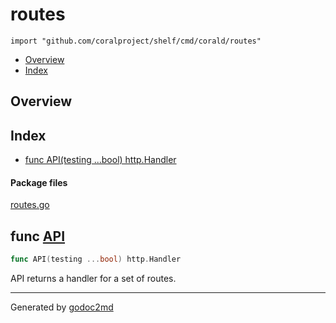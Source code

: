 

# routes
`import "github.com/coralproject/shelf/cmd/corald/routes"`

* [Overview](#pkg-overview)
* [Index](#pkg-index)

## <a name="pkg-overview">Overview</a>



## <a name="pkg-index">Index</a>
* [func API(testing ...bool) http.Handler](#API)


#### <a name="pkg-files">Package files</a>
[routes.go](/src/github.com/coralproject/shelf/cmd/corald/routes/routes.go) 





## <a name="API">func</a> [API](/src/target/routes.go?s=1016:1054#L30)
``` go
func API(testing ...bool) http.Handler
```
API returns a handler for a set of routes.








- - -
Generated by [godoc2md](http://godoc.org/github.com/davecheney/godoc2md)
